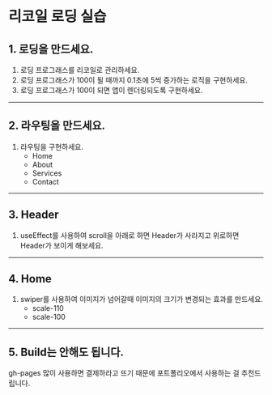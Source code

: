 # 리코일 로딩 실습

## 1. 로딩을 만드세요.

1. 로딩 프로그래스를 리코일로 관리하세요.
2. 로딩 프로그래스가 100이 될 때까지 0.1초에 5씩 증가하는 로직을 구현하세요.
3. 로딩 프로그래스가 100이 되면 앱이 렌더링되도록 구현하세요.

---

## 2. 라우팅을 만드세요.

1. 라우팅을 구현하세요.
   - Home
   - About
   - Services
   - Contact

---

## 3. Header

1. useEffect를 사용하여
   scroll을 아래로 하면 Header가 사라지고
   위로하면 Header가 보이게 해보세요.

---

## 4. Home

1. swiper를 사용하여 이미지가 넘어갈때 이미지의 크기가 변경되는 효과를 만드세요.
   - scale-110
   - scale-100

---

## 5. Build는 안해도 됩니다.

gh-pages 많이 사용하면 결제하라고 뜨기 때문에
포트폴리오에서 사용하는 걸 추천드립니다.

